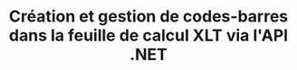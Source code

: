 ---
############################# Static ############################
layout: "auto-gen-gist"
draft: false
path: "fr/assembly/net/barcode/xlt/"
otherformats: XLS XLSX XLSM XLTX XLTM XLSB ODS 

############################# Head ############################
head_title: "Comment générer et ajouter des codes-barres dans une feuille de calcul Excel via C#, ASP.NET"
head_description: "L'API GroupDocs.Assembly .NET prend en charge la création et l'insertion d'images de codes-barres dans des documents Excel Spreadsheet (XLS, XLT, XLSX, XLSM, XLTX, XLTM et XLSB)."

############################# Header ############################
title: "Création et gestion de codes-barres dans la feuille de calcul XLT via l'API .NET"
description: "À l'aide de GroupDocs.Assembly, les développeurs de logiciels d'API .NET peuvent créer et gérer dynamiquement des images de codes-barres dans des documents de feuille de calcul Excel XLT dans des applications C#, ASP.NET."

######################### Download Button #######################
button:
    enable: true

############################# About ############################
about:
    enable: true
    title: "Comment ajouter la génération de codes-barres pour les feuilles de calcul ?"
    content: |
       Cette page fournit des informations sur la façon de générer des codes-barres dans une feuille de calcul Excel à l'aide de l'API .NET. Les codes-barres sont des codes numériques stockant des informations lisibles par machine qui sont normalement utilisées pour l'identification rapide d'un grand nombre d'articles. Il apporte vitesse et précision à votre système, ce qui réduit automatiquement le temps d'une opération. GroupDocs.Assembly est une puissante API .NET qui permet aux développeurs de logiciels de dessiner par programme de nombreuses images de codes-barres 1D et 2D avec le texte, l'apparence et différents types d'encodage personnalisés dans la feuille de calcul Microsoft Excel à un emplacement particulier. L'API facilite également la gestion de la taille de l'image du code-barres, des couleurs de premier plan et d'arrière-plan, de la taille de la police, de la résolution de l'image, de la correction automatique du texte, etc.

############################# content ############################
steps:
    enable: true
    block:
    - title_left: "Génération de codes-barres dans les feuilles de calcul XLT via .NET"
      content_left: |
       GroupDocs.Assembly .NET fournit une prise en charge complète pour l'ajout et la gestion de codes-barres dans la feuille de calcul XLT. L'exemple de code C# .NET suivant montre comment générer et insérer des images de code-barres dans un document de feuille de calcul Microsoft Excel.

      title_right: "Comment utiliser les images de codes-barres dans XLT"
      content_right: |
       * Créez une instance de [DocumentAssembler](https://apireference.groupdocs.com/assembly/net/groupdocs.assembly/documentassembler)
       * Appelez la méthode [AssembleDocument](https://apireference.groupdocs.com/assembly/net/groupdocs.assembly.documentassembler/assembledocument/methods/1) avec les paramètres suivants
           * Stream pour lire un modèle de document.
           * Stream pour écrire le document résultant.
           * Options supplémentaires pour le chargement et l'enregistrement de documents.
           * Informations sur les objets de source de données.

      gisthash: "8576f622912b355ce69966077033dcac"
      gistfile: "generate_barcodes_in_spreadsheets.cs"

    - title_left: "Configuration requise"
      content_left: |
       Les API GroupDocs.Assembly .NET sont prises en charge sur toutes les principales plateformes et systèmes d'exploitation. Pour un guide complet de la configuration système requise, veuillez visiter [configuration système](https://docs.groupdocs.com/assembly/net/system-requirements/) Avant d'exécuter le code ci-dessous, assurez-vous que les conditions préalables suivantes sont installées sur votre système:
        * Systèmes d'exploitation : Microsoft Windows, Linux, MacOS
        * Environnement de développement : Visual Studio, Xamarin, MonoDevelop etc.
        * Frameworks : .NET Framework, .NET Standard, .NET Core, Mono
        * Obtenez la dernière version des API GroupDocs.Assembly .NET à partir de [NuGet](https://www.nuget.org/packages/GroupDocs.Assembly/)
        
      title_right: "Pourquoi utiliser GroupDocs.Assembly"
      content_right: |
        * Autoriser les utilisateurs à créer des documents personnalisés à partir de modèles.
        * Aucun logiciel supplémentaire n'est requis pour créer et automatiser des documents
        * Possibilité de générer un document de sortie basé sur la source de données
        * Insérer dynamiquement le contenu du document dans le rapport
        * Joindre dynamiquement des pièces jointes aux e-mails et insérer des hyperliens dans les rapports
        * Suppression automatique des paragraphes vides
        * Prise en charge complète de plusieurs formats de données
        * Prise en charge des pièces jointes dynamiques

demos:
    enable: true


more_formats:
    enable: true


back_to_top:
    enable: true
---